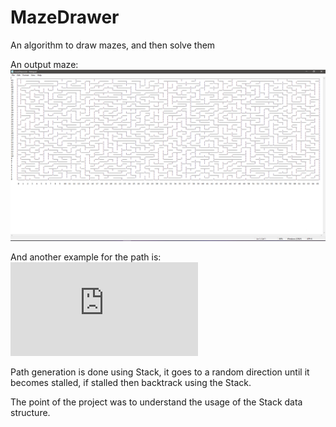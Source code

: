 # MazeDrawer
An algorithm to draw mazes, and then solve them

An output maze: 
![alt text](https://github.com/armantorik/MazeDrawer/blob/master/mazeScreenShot.png?raw=true)

And another example for the path is: 
![HERE!](https://github.com/armantorik/MazeDrawer/blob/master/MazeAlgo/MazeAlgo/maze_3_path_3_0_0_4.txt?raw=true)

Path generation is done using Stack, it goes to a random direction until it becomes stalled, if stalled then backtrack using the Stack.

The point of the project was to understand the usage of the Stack data structure.

